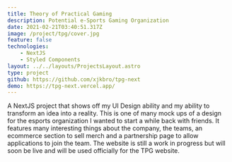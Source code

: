 ```yaml
---
title: Theory of Practical Gaming
description: Potential e-Sports Gaming Organization
date: 2021-02-21T03:40:51.317Z
image: /project/tpg/cover.jpg
feature: false
technologies:
    - NextJS
    - Styled Components
layout: ../../layouts/ProjectsLayout.astro
type: project
github: https://github.com/xjkbro/tpg-next
demo: https://tpg-next.vercel.app/
---
```


A NextJS project that shows off my UI Design ability and my ability to transform an idea into a reality. This is one of many mock ups of a design for the esports organization I wanted to start a while back with friends. It features many interesting things about the company, the teams, an ecommerce section to sell merch and a partnership page to allow applications to join the team. The website is still a work in progress but will soon be live and will be used officially for the TPG website.
